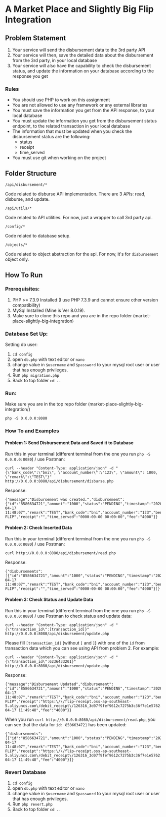 # A Market Place and Slightly Big Flip Integration
## Problem Statement
1. Your service will send the disbursement data to the 3rd party API
2. Your service will then, save the detailed data about the disbursement from the 3rd party, in your local database
3. Your service will also have the capability to check the disbursement status, and update the information on your database according to the response you get
### Rules
* You should use PHP to work on this assignment
* You are not allowed to use any framework or any external libraries
* You must save the information you get from the API response, to your local database
* You must update the information you get from the disbursement status endpoint, to the related transaction in your local database
* The information that must be updated when you check the disbursement status are the following:
  * status
  * receipt
  * time_served
* You must use git when working on the project

## Folder Structure
```
/api/disbursement/*
```

Code related to disburse API implementation. There are 3 APIs: read, disburse, and update.
```
/api/utils/*
```
Code related to API utilities. For now, just a wrapper to call 3rd party api.
```
/config/*
```

Code related to database setup.
```
/objects/*
```

Code related to object abstraction for the api. For now, it's for `disbursement` object only.

## How To Run
### Prerequisites:
1. PHP >= 7.3.9 Installed (I use PHP 7.3.9 and cannot ensure other version compatibility)
2. MySql Installed (Mine is Ver 8.0.19).
3. Make sure to clone this repo and you are in the repo folder (market-place-slightly-big-integration)

### Database Set Up:
Setting db user:
1. `cd config`
2. open `db.php` with text editor or `nano`
3. change value in `$username` and `$password` to your mysql root user or user that has enough privileges.
4. Run `php migration.php`
5. Back to top folder `cd ..`

### Run:
Make sure you are in the top repo folder (market-place-slightly-big-integration/)
```
php -S 0.0.0.0:8080
```
### How To and Examples
#### Problem 1: Send Disbursement Data and Saved it to Database
Run this in your terminal (different terminal from the one you run `php -S 0.0.0.0:8080`) / use Postman:
```
curl --header "Content-Type: application/json" -d "{\"bank_code\":\"bni\", \"account_number\":\"123\", \"amount\": 1000, \"remark\":\"TEST\"}" http://0.0.0.0:8080/api/disbursement/disburse.php
```
Response:
```
{"message":"Disbursement was created.","disbursement":{"id":"8586634721","amount":"1000","status":"PENDING","timestamp":"2020-04-17 11:48:07","remark":"TEST","bank_code":"bni","account_number":"123","beneficiary_name":"PT FLIP","receipt":"","time_served":"0000-00-00 00:00:00","fee":"4000"}}
```
#### Problem 2: Check Inserted Data
Run this in your terminal (different terminal from the one you run `php -S 0.0.0.0:8080`) / use Postman:
```
curl http://0.0.0.0:8080/api/disbursement/read.php
```
Response:
```
{"disbursements":[{"id":"8586634721","amount":"1000","status":"PENDING","timestamp":"2020-04-17 11:48:07","remark":"TEST","bank_code":"bni","account_number":"123","beneficiary_name":"PT FLIP","receipt":"","time_served":"0000-00-00 00:00:00","fee":"4000"}]}
```
#### Problem 3: Check Status and Update Data
Run this in your terminal (different terminal from the one you run `php -S 0.0.0.0:8080`) / use Postman to check status and update data:
```
curl --header "Content-Type: application/json" -d "{\"transaction_id\":[transaction_id]}" http://0.0.0.0:8080/api/disbursement/update.php
```
Please fill `[transaction_id]` (without `[` and `]`) with one of the `id` from transaction data which you can see using API from problem 2.
For example:
```
curl --header "Content-Type: application/json" -d "{\"transaction_id\":6236433201}" http://0.0.0.0:8080/api/disbursement/update.php
```
Response:
```
{"message":"Disbursement Updated","disbursement":{"id":"8586634721","amount":"1000","status":"PENDING","timestamp":"2020-04-17 11:48:07","remark":"TEST","bank_code":"bni","account_number":"123","beneficiary_name":"PT FLIP","receipt":"https:\/\/flip-receipt.oss-ap-southeast-5.aliyuncs.com\/debit_receipt\/126316_3d07f9fef9612c7275b3c36f7e1e5762.jpg","time_served":"2020-04-17 11:49:48","fee":"4000"}}
```
When you run `curl http://0.0.0.0:8080/api/disbursement/read.php`, you can see that the data for `id: 8586634721` has been updated:
```
{"disbursements":[{"id":"8586634721","amount":"1000","status":"PENDING","timestamp":"2020-04-17 11:48:07","remark":"TEST","bank_code":"bni","account_number":"123","beneficiary_name":"PT FLIP","receipt":"https:\/\/flip-receipt.oss-ap-southeast-5.aliyuncs.com\/debit_receipt\/126316_3d07f9fef9612c7275b3c36f7e1e5762.jpg","time_served":"2020-04-17 11:49:48","fee":"4000"}]}
```
### Revert Database
1. `cd config`
2. open `db.php` with text editor or `nano`
3. change value in `$username` and `$password` to your mysql root user or user that has enough privileges.
4. Run `php revert.php`
5. Back to top folder `cd ..`
